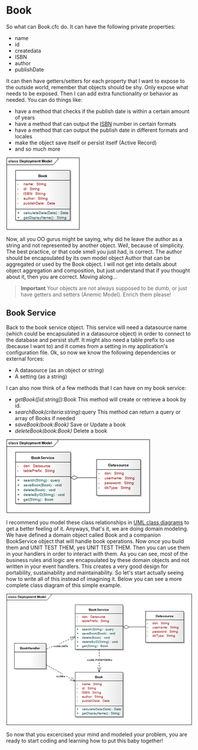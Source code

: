 # Book

So what can Book.cfc do. It can have the following private properties: 

* name
* id
* createdata
* ISBN
* author
* publishDate


It can then have getters/setters for each property that I want to expose to the outside world, remember that objects should be shy. Only expose what needs to be exposed. Then I can add extra functionality or behavior as needed. You can do things like:

* have a method that checks if the publish date is within a certain amount of years
* have a method that can output the [ISBN](http://www.amazon.com/exec/obidos/ASIN/) number in certain formats
* have a method that can output the publish date in different formats and locales
* make the object save itself or persist itself (Active Record)
* and so much more

![](modelguide_book.png)

Now, all you OO gurus might be saying, why did he leave the author as a string and not represented by another object. Well, because of simplicity. The best practice, or that code smell you just had, is correct. The author should be encapsulated by its own model object Author that can be aggregated or used by the Book object. I will not get into details about object aggregation and composition, but just understand that if you thought about it, then you are correct. Moving along...

> **Important** Your objects are not always supposed to be dumb, or just have getters and setters (Anemic Model). Enrich them please! 


## Book Service

Back to the book service object. This service will need a datasource name (which could be encapsulated in a datasource object) in order to connect to the database and persist stuff. It might also need a table prefix to use (because I want to) and it comes from a setting in my application's configuration file. Ok, so now we know the following dependencies or external forces:

* A datasource (as an object or string)
* A setting (as a string)

I can also now think of a few methods that I can have on my book service:

* *getBook([id:string])*:Book This method will create or retrieve a book by id.
* *searchBook(criteria:string)*:query This method can return a query or array of Books if needed
* *saveBook(book:Book)* Save or Update a book
* *deleteBook(book:Book)* Delete a book

![](modelguide_bookservice.png)


I recommend you model these class relationships in [UML class diagrams](http://www.agilemodeling.com/artifacts/classDiagram.htm) to get a better feeling of it. Anyways, that's it, we are doing domain modeling. We have defined a domain object called Book and a companion BookService object that will handle book operations. Now once you build them and UNIT TEST THEM, yes UNIT TEST THEM. Then you can use them in your handlers in order to interact with them. As you can see, most of the business rules and logic are encapsulated by these domain objects and not written in your event handlers. This creates a very good design for portability, sustainability and maintainability. So let's start actually seeing how to write all of this instead of imagining it. Below you can see a more complete class diagram of this simple example.

![](simplemodelclassdiagram.png)

So now that you excercised your mind and modeled your problem, you are ready to start coding and learning how to put this baby together!
